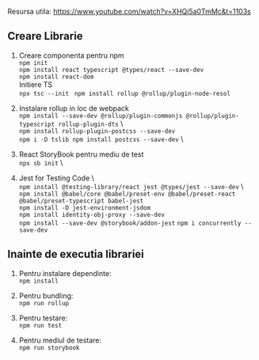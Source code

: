 Resursa utila: https://www.youtube.com/watch?v=XHQi5a0TmMc&t=1103s

## Creare Librarie

1. Creare componenta pentru npm	\
`npm init`	\
`npm install react typescript @types/react --save-dev`\
`npm install react-dom`\
Initiere TS \
`npx tsc --init	`
`npm install rollup @rollup/plugin-node-resol` 	

2. Instalare rollup in loc de webpack\
`npm install --save-dev @rollup/plugin-commonjs @rollup/plugin-typescript rollup-plugin-dts` \	
`npm install rollup-plugin-postcss --save-dev` \
`npm i -D tslib	npm install postcss --save-dev` \
		
3. React StoryBook pentru mediu de test \
`npx sb init` \

4. Jest for Testing Code \	
`npm install @testing-library/react jest @types/jest --save-dev` \	
`npm install @babel/core @babel/preset-env @babel/preset-react @babel/preset-typescript babel-jest` \
`npm install -D jest-environment-jsdom` \
`npm install identity-obj-proxy --save-dev` \
`npm install --save-dev @storybook/addon-jest`
`npm i concurrently --save-dev`
	

## Inainte de executia librariei
1. Pentru instalare dependinte:\
`npm install`

2. Pentru bundling:\
`npm run rollup`

3. Pentru testare:\
`npm run test`

4. Pentru mediul de testare:\
`npm run storybook`
